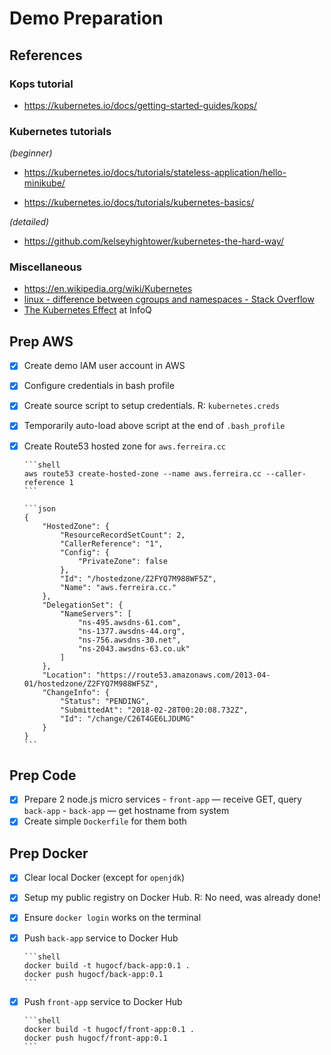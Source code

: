 # Demo Preparation

## References

### Kops tutorial

- https://kubernetes.io/docs/getting-started-guides/kops/

### Kubernetes tutorials

*(beginner)*
- https://kubernetes.io/docs/tutorials/stateless-application/hello-minikube/


- https://kubernetes.io/docs/tutorials/kubernetes-basics/

*(detailed)*

- https://github.com/kelseyhightower/kubernetes-the-hard-way/

### Miscellaneous

- https://en.wikipedia.org/wiki/Kubernetes
- [linux - difference between cgroups and namespaces - Stack Overflow](https://stackoverflow.com/questions/34820558/difference-between-cgroups-and-namespaces)
- [The Kubernetes Effect](https://www.infoq.com/articles/kubernetes-effect) at InfoQ

## Prep AWS

- [x] Create demo IAM user account in AWS


- [x] Configure credentials in bash profile


- [x] Create source script to setup credentials. R: `kubernetes.creds`


- [x] Temporarily auto-load above script at the end of `.bash_profile`

- [x] Create Route53 hosted zone for `aws.ferreira.cc`

      ```shell
      aws route53 create-hosted-zone --name aws.ferreira.cc --caller-reference 1
      ```

      ```json
      {
          "HostedZone": {
              "ResourceRecordSetCount": 2,
              "CallerReference": "1",
              "Config": {
                  "PrivateZone": false
              },
              "Id": "/hostedzone/Z2FYQ7M988WF5Z",
              "Name": "aws.ferreira.cc."
          },
          "DelegationSet": {
              "NameServers": [
                  "ns-495.awsdns-61.com",
                  "ns-1377.awsdns-44.org",
                  "ns-756.awsdns-30.net",
                  "ns-2043.awsdns-63.co.uk"
              ]
          },
          "Location": "https://route53.amazonaws.com/2013-04-01/hostedzone/Z2FYQ7M988WF5Z",
          "ChangeInfo": {
              "Status": "PENDING",
              "SubmittedAt": "2018-02-28T00:20:08.732Z",
              "Id": "/change/C26T4GE6LJDUMG"
          }
      }
      ```

## Prep Code

- [x] Prepare 2 node.js micro services
      - `front-app` — receive GET, query `back-app`
      - `back-app` — get hostname from system
- [x] Create simple `Dockerfile` for them both

## Prep Docker

- [x] Clear local Docker (except for `openjdk`)

- [x] Setup my public registry on Docker Hub. R: No need, was already done!

- [x] Ensure `docker login` works on the terminal

- [x] Push `back-app` service to Docker Hub

      ```shell
      docker build -t hugocf/back-app:0.1 .
      docker push hugocf/back-app:0.1
      ```

- [x] Push `front-app` service to Docker Hub

      ```shell
      docker build -t hugocf/front-app:0.1 .
      docker push hugocf/front-app:0.1
      ```



